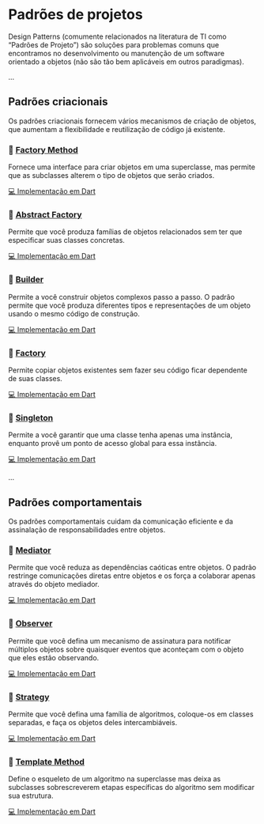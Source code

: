 # Padrões de projetos
Design Patterns (comumente relacionados na literatura de TI como “Padrões de Projeto”) são soluções para problemas comuns que encontramos no desenvolvimento ou manutenção de um software orientado a objetos (não são tão bem aplicáveis em outros paradigmas).

...

## Padrões criacionais
Os padrões criacionais fornecem vários mecanismos de criação de objetos, que aumentam a flexibilidade e reutilização de código já existente.

### 📌 [Factory Method](https://refactoring.guru/pt-br/design-patterns/factory-method)
Fornece uma interface para criar objetos em uma superclasse, mas permite que as subclasses alterem o tipo de objetos que serão criados. 

[💻 Implementação em Dart](./criacionais/factory.dart)

### 📌 [Abstract Factory](https://refactoring.guru/pt-br/design-patterns/abstract-factory)
Permite que você produza famílias de objetos relacionados sem ter que especificar suas classes concretas. 

[💻 Implementação em Dart](./criacionais/abstract_factory.dart)

### 📌 [Builder](https://refactoring.guru/pt-br/design-patterns/builder)
Permite a você construir objetos complexos passo a passo. O padrão permite que você produza diferentes tipos e representações de um objeto usando o mesmo código de construção. 

[💻 Implementação em Dart](./criacionais/builder.dart)

### 📌 [Factory](https://refactoring.guru/pt-br/design-patterns/prototype)
Permite copiar objetos existentes sem fazer seu código ficar dependente de suas classes. 

[💻 Implementação em Dart](./criacionais/factory.dart)

### 📌 [Singleton](https://refactoring.guru/pt-br/design-patterns/singleton)
Permite a você garantir que uma classe tenha apenas uma instância, enquanto provê um ponto de acesso global para essa instância. 

[💻 Implementação em Dart](./criacionais/singleton.dart)


...


## Padrões comportamentais
Os padrões comportamentais cuidam da comunicação eficiente e da assinalação de responsabilidades entre objetos.

### 📌 [Mediator](https://refactoring.guru/pt-br/design-patterns/mediator)
Permite que você reduza as dependências caóticas entre objetos. O padrão restringe comunicações diretas entre objetos e os força a colaborar apenas através do objeto mediador.

[💻 Implementação em Dart](./comportamentais/mediator.dart)

### 📌 [Observer](https://refactoring.guru/pt-br/design-patterns/observer)
Permite que você defina um mecanismo de assinatura para notificar múltiplos objetos sobre quaisquer eventos que aconteçam com o objeto que eles estão observando.

[💻 Implementação em Dart](./comportamentais/observer.dart)

### 📌 [Strategy](https://refactoring.guru/pt-br/design-patterns/strategy)
Permite que você defina uma família de algoritmos, coloque-os em classes separadas, e faça os objetos deles intercambiáveis.

[💻 Implementação em Dart](./comportamentais/strategy.dart)

### 📌 [Template Method](https://refactoring.guru/pt-br/design-patterns/template-method)
Define o esqueleto de um algoritmo na superclasse mas deixa as subclasses sobrescreverem etapas específicas do algoritmo sem modificar sua estrutura.

[💻 Implementação em Dart](./comportamentais/template_method.dart)